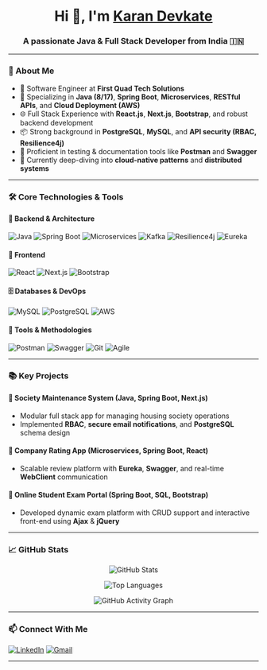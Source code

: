 <h1 align="center">Hi 👋, I'm <u>Karan Devkate</u></h1>

<h3 align="center">A passionate Java & Full Stack Developer from India 🇮🇳</h3>

---

### 🚀 About Me

- 🔭 Software Engineer at **First Quad Tech Solutions**
- 🧠 Specializing in **Java (8/17)**, **Spring Boot**, **Microservices**, **RESTful APIs**, and **Cloud Deployment (AWS)**
- 🌐 Full Stack Experience with **React.js**, **Next.js**, **Bootstrap**, and robust backend development
- 📦 Strong background in **PostgreSQL**, **MySQL**, and **API security (RBAC, Resilience4j)**
- 🧪 Proficient in testing & documentation tools like **Postman** and **Swagger**
- 🌱 Currently deep-diving into **cloud-native patterns** and **distributed systems**

---

### 🛠️ Core Technologies & Tools

#### 🧰 Backend & Architecture
![Java](https://img.shields.io/badge/Java-ED8B00?style=flat-square&logo=java&logoColor=white)
![Spring Boot](https://img.shields.io/badge/SpringBoot-6DB33F?style=flat-square&logo=springboot&logoColor=white)
![Microservices](https://img.shields.io/badge/Microservices-FF6F00?style=flat-square)
![Kafka](https://img.shields.io/badge/Kafka-231F20?style=flat-square&logo=apachekafka)
![Resilience4j](https://img.shields.io/badge/Resilience4j-00C7B7?style=flat-square)
![Eureka](https://img.shields.io/badge/Eureka-006400?style=flat-square)

#### 🧱 Frontend
![React](https://img.shields.io/badge/React-20232A?style=flat-square&logo=react)
![Next.js](https://img.shields.io/badge/Next.js-000000?style=flat-square&logo=nextdotjs)
![Bootstrap](https://img.shields.io/badge/Bootstrap-563D7C?style=flat-square&logo=bootstrap)

#### 🗄️ Databases & DevOps
![MySQL](https://img.shields.io/badge/MySQL-4479A1?style=flat-square&logo=mysql)
![PostgreSQL](https://img.shields.io/badge/PostgreSQL-336791?style=flat-square&logo=postgresql)
![AWS](https://img.shields.io/badge/AWS-FF9900?style=flat-square&logo=amazonaws)

#### 🧪 Tools & Methodologies
![Postman](https://img.shields.io/badge/Postman-FF6C37?style=flat-square&logo=postman)
![Swagger](https://img.shields.io/badge/Swagger-85EA2D?style=flat-square&logo=swagger)
![Git](https://img.shields.io/badge/Git-F05032?style=flat-square&logo=git)
![Agile](https://img.shields.io/badge/Agile-0052CC?style=flat-square)

---

### 📚 Key Projects

#### 🔹 **Society Maintenance System** (Java, Spring Boot, Next.js)
- Modular full stack app for managing housing society operations
- Implemented **RBAC**, **secure email notifications**, and **PostgreSQL** schema design

#### 🔹 **Company Rating App** (Microservices, Spring Boot, React)
- Scalable review platform with **Eureka**, **Swagger**, and real-time **WebClient** communication

#### 🔹 **Online Student Exam Portal** (Spring Boot, SQL, Bootstrap)
- Developed dynamic exam platform with CRUD support and interactive front-end using **Ajax** & **jQuery**

---

### 📈 GitHub Stats

<p align="center">
  <img src="https://github-readme-stats.vercel.app/api?username=mrkarandevkate&show_icons=true&theme=radical" alt="GitHub Stats" />
</p>

<p align="center">
  <img src="https://github-readme-stats.vercel.app/api/top-langs/?username=mrkarandevkate&layout=compact&theme=radical" alt="Top Languages" />
</p>

<p align="center">
  <img src="https://github-readme-activity-graph.vercel.app/graph?username=mrkarandevkate&bg_color=1c1917&color=ffffff&line=0891b2&point=ffffff&hide_border=true" alt="GitHub Activity Graph" />
</p>

---

### 📫 Connect With Me

[![LinkedIn](https://img.shields.io/badge/-karandevkate-blue?style=flat-square&logo=linkedin&logoColor=white)](https://www.linkedin.com/in/karandevkate/)
[![Gmail](https://img.shields.io/badge/-karandevkate225@gmail.com-c14438?style=flat-square&logo=Gmail&logoColor=white)](mailto:karandevkate225@gmail.com)

---
